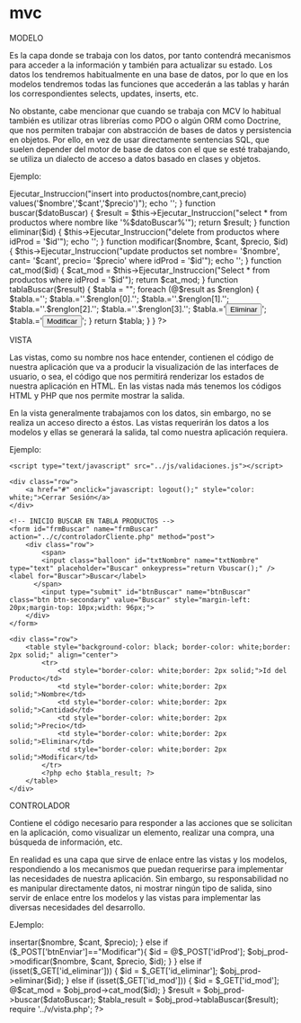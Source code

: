 # mvc

MODELO

Es la capa donde se trabaja con los datos, por tanto contendrá mecanismos para acceder a la información y también para actualizar su estado. Los datos los tendremos habitualmente en una base de datos, por lo que en los modelos tendremos todas las funciones que accederán a las tablas y harán los correspondientes selects, updates, inserts, etc.

No obstante, cabe mencionar que cuando se trabaja con MCV lo habitual también es utilizar otras librerías como PDO o algún ORM como Doctrine, que nos permiten trabajar con abstracción de bases de datos y persistencia en objetos. Por ello, en vez de usar directamente sentencias SQL, que suelen depender del motor de base de datos con el que se esté trabajando, se utiliza un dialecto de acceso a datos basado en clases y objetos.

Ejemplo:

<?php 

	require '../bd/conexion_bd.php';

	class Productos extends BD_PDO
	{
		function insertar($nombre, $cant, $precio)
		{
			$this->Ejecutar_Instruccion("insert into productos(nombre,cant,precio) values('$nombre','$cant','$precio')");
			echo '<script>alert("Ha Insertado Correctamente");</script>';
		}
		function buscar($datoBuscar)
		{
			$result = $this->Ejecutar_Instruccion("select * from productos where nombre like '%$datoBuscar%'");
			return $result;
		}
		function eliminar($id)
		{
			$this->Ejecutar_Instruccion("delete from productos where idProd = '$id'");
			echo '<script>alert("Ha Eliminado Correctamente");</script>';
		}
		function modificar($nombre, $cant, $precio, $id)
		{
			$this->Ejecutar_Instruccion("update productos set nombre= '$nombre', cant= '$cant', precio= '$precio' where idProd = '$id'");
			echo '<script>alert("Ha Modificado Correctamente");</script>';
		}
		function cat_mod($id)
        {
            $cat_mod = $this->Ejecutar_Instruccion("Select * from productos where idProd = '$id'");
            return $cat_mod;
        }

		function tablaBuscar($result)
		{
			$tabla = "";

			foreach (@$result as $renglon)
			{
	         
	        $tabla.='<tr>';
	        $tabla.='<td style="border-color: white;border: 2px solid;">'.$renglon[0].'</td>';
	        $tabla.='<td style="border-color: white;border: 2px solid;">'.$renglon[1].'</td>';
	        $tabla.='<td style="border-color: white;border: 2px solid;">'.$renglon[2].'</td>';
	        $tabla.='<td style="border-color: white;border: 2px solid;">'.$renglon[3].'</td>';
	        $tabla.='<td style="border-color: white;border: 2px solid; background-color: red;"><input type="button" id="btnEliminar" name="btnEliminar" value="Eliminar" onclick="javascript: eliminar('.$renglon[0].');"></td>';
	        $tabla.='<td style="border-color: white;border: 2px solid; background-color: yellow;"><input type="button" id="btnModificar" name="btnModificar" value="Modificar" onclick="javascript: modificar('.$renglon[0].');"></td></tr>';

	        }
	        
	        return $tabla;
		}
	}

 ?>
 
 VISTA
 
 Las vistas, como su nombre nos hace entender, contienen el código de nuestra aplicación que va a producir la visualización de las interfaces de usuario, o sea, el código que nos permitirá renderizar los estados de nuestra aplicación en HTML. En las vistas nada más tenemos los códigos HTML y PHP que nos permite mostrar la salida.

En la vista generalmente trabajamos con los datos, sin embargo, no se realiza un acceso directo a éstos. Las vistas requerirán los datos a los modelos y ellas se generará la salida, tal como nuestra aplicación requiera.

Ejemplo:

<html lang="en">
<head>
	<meta charset="UTF-8">
	<meta name="viewport" content="width=device-width, initial-scale=1.0">
	<title>Vista Admin</title>
	<link rel="stylesheet" href="../css/styles.css">
	<script>
        function logout()
        {
            if (confirm("¿Quieres cerrar sesión?")) 
            {
                window.location = "../logout.php"
            }
        }
	</script>

	<script type="text/javascript" src="../js/validaciones.js"></script>

</head>
<body>

    <div class="row">
    	<a href="#" onclick="javascript: logout();" style="color: white;">Cerrar Sesión</a>
    </div>

	<!-- INICIO BUSCAR EN TABLA PRODUCTOS -->
	<form id="frmBuscar" name="frmBuscar" action="../c/controladorCliente.php" method="post">
		<div class="row">
			<span>
		    <input class="balloon" id="txtNombre" name="txtNombre" type="text" placeholder="Buscar" onkeypress="return Vbuscar();" /><label for="Buscar">Buscar</label>
		  </span>
		    <input type="submit" id="btnBuscar" name="btnBuscar" class="btn btn-secondary" value="Buscar" style="margin-left: 20px;margin-top: 10px;width: 96px;">
		</div>
    </form>

    <div class="row">
	    <table style="background-color: black; border-color: white;border: 2px solid;" align="center">
	        <tr>
	            <td style="border-color: white;border: 2px solid;">Id del Producto</td>
	            <td style="border-color: white;border: 2px solid;">Nombre</td>
	            <td style="border-color: white;border: 2px solid;">Cantidad</td>
	            <td style="border-color: white;border: 2px solid;">Precio</td>
	            <td style="border-color: white;border: 2px solid;">Eliminar</td>
	            <td style="border-color: white;border: 2px solid;">Modificar</td>
	        </tr>
	        <?php echo $tabla_result; ?>
	    </table>
    </div>
</body>
</html>

CONTROLADOR

Contiene el código necesario para responder a las acciones que se solicitan en la aplicación, como visualizar un elemento, realizar una compra, una búsqueda de información, etc.

En realidad es una capa que sirve de enlace entre las vistas y los modelos, respondiendo a los mecanismos que puedan requerirse para implementar las necesidades de nuestra aplicación. Sin embargo, su responsabilidad no es manipular directamente datos, ni mostrar ningún tipo de salida, sino servir de enlace entre los modelos y las vistas para implementar las diversas necesidades del desarrollo.

EJemplo:

<?php 
    
    @$datoBuscar = $_POST['txtNombre'];
    @$nombre = $_POST['nombre'];
    @$cant = $_POST['cant'];
    @$precio = $_POST['precio'];

    require '../m/modelo.php';

    $obj_prod = new Productos();

    if (isset($_POST['btnEnviar'])) {
        if ($_POST['btnEnviar']=="Registrar") {
            $obj_prod->insertar($nombre, $cant, $precio);
        }
        else if ($_POST['btnEnviar']=="Modificar"){
            $id = @$_POST['idProd'];
            $obj_prod->modificar($nombre, $cant, $precio, $id);
        }
    }
    else if (isset($_GET['id_eliminar'])) {
        $id = $_GET['id_eliminar'];
        $obj_prod->eliminar($id);
    }
    else if (isset($_GET['id_mod'])) {
        $id = $_GET['id_mod'];
        @$cat_mod = $obj_prod->cat_mod($id);
    }


    $result = $obj_prod->buscar($datoBuscar);

    $tabla_result = $obj_prod->tablaBuscar($result);

    require '../v/vista.php';

?>
